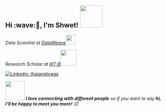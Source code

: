<h2>Hi :wave:🏻, I'm Shwet! <img src="https://media.giphy.com/media/3og0ILTnJjTpHZwyOI/giphy.gif" width="70"></h2>
<p><em>Data Scientist at <a href="http://www.dataweave.com">DataWeave</a><img src="https://media.giphy.com/media/WUlplcMpOCEmTGBtBW/giphy.gif" width="30"> 
</em></p>
<p><em>Research Scholar at <a href="https://www.iiitb.ac.in/courses/master-of-science-by-researchdoctor-of-philosophy">IIIT-B</a><img src="https://media.giphy.com/media/dUYiHLvd7RHYDGpWoX/giphy.gif" width="50"> 
</em></p>

[![Linkedin: thaianebraga](https://img.shields.io/badge/-shwet-blue?style=flat-square&logo=Linkedin&logoColor=white&link=https://www.linkedin.com/in/shwetkm/)](https://www.linkedin.com/in/shwetkm/)

<img src="https://media.giphy.com/media/LnQjpWaON8nhr21vNW/giphy.gif" width="60"> <em><b>I love connecting with different people</b> so if you want to say <b>hi, I'll be happy to meet you more!</b> 😊</em>

